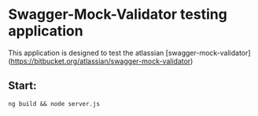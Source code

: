 # Swagger-Mock-Validator testing application

This application is designed to test the atlassian [swagger-mock-validator] (https://bitbucket.org/atlassian/swagger-mock-validator)

## Start: 

`ng build && node server.js`